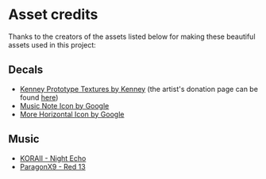 # Asset credits
Thanks to the creators of the assets listed below for making these beautiful assets used in this project:

## Decals
- [Kenney Prototype Textures by Kenney](https://godotengine.org/asset-library/asset/780) (the artist's donation page can be found [here](https://kenney.itch.io/kenney-donation))
- [Music Note Icon by Google](https://fonts.google.com/icons?selected=Material%20Icons%20Round%3Amusic_note%3A)
- [More Horizontal Icon by Google](https://fonts.google.com/icons?selected=Material%20Icons%20Outlined%3Amore_horiz%3A)

## Music
- [KORAII - Night Echo](https://www.newgrounds.com/audio/listen/672358)
- [ParagonX9 - Red 13](https://www.newgrounds.com/audio/listen/464352)

